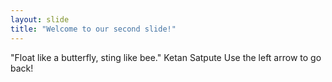 ```yaml
---
layout: slide
title: "Welcome to our second slide!"
---
```

"Float like a butterfly, sting like bee." Ketan Satpute
Use the left arrow to go back!
